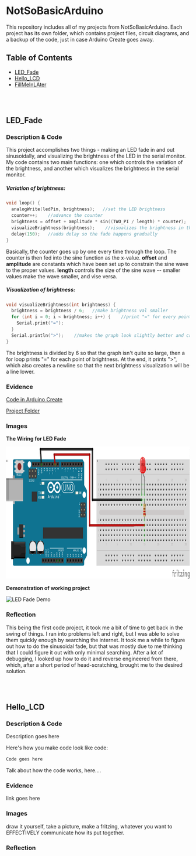 # NotSoBasicArduino

This repository includes all of my projects from NotSoBasicArduino. Each project has its own folder, which contains project files, circuit diagrams, and a
backup of the code, just in case Arduino Create goes away.

## Table of Contents

* [LED_Fade](#LED_Fade)
* [Hello_LCD](#Hello_LCD)
* [FillMeInLAter](#FillMeInLAter)

<br>
<br>

## LED_Fade

### Description & Code

This project accomplishes two things - making an LED fade in and out sinusoidally, and visualizing the brightness of the LED in the serial monitor. My 
code contains two main functions: one which controls the variation of the brightness, and another which visualizes the brightness in the serial monitor.

##### Variation of brightness:

```C++
void loop() {
  analogWrite(ledPin, brightness);   //set the LED brightness
  counter++;    //advance the counter
  brightness = offset + amplitude * sin((TWO_PI / length) * counter);   //change brightness for next loop
  visualizeBrightness(brightness);    //visualizes the brightness in the Serial monitor
  delay(150);   //adds delay so the fade happens gradually
}
```

Basically, the counter goes up by one every time through the loop. The counter is then fed into the sine function as the x-value. **offset** and 
**amplitude** are constants which have been set up to constrain the sine wave to the proper values. **length** controls the size of the sine wave 
-- smaller values make the wave smaller, and vise versa.

##### Visualization of brightness:

```C++
void visualizeBrightness(int brightness) {
  brightness = brightness / 6;   //make brightness val smaller
  for (int i = 0; i < brightness; i++) {    //print "=" for every point of brightness
    Serial.print("=");
  }
  Serial.println(">");    //makes the graph look slightly better and creates a newline
}
```

The brightness is divided by 6 so that the graph isn't quite so large, then a for loop prints "=" for each point of brightness. At the end, it prints ">",
which also creates a newline so that the next brightness visualization will be a line lower.

### Evidence

[Code in Arduino Create](https://create.arduino.cc/editor/pschake34/4d8e394c-59cf-47a7-9e31-5b1134052651)

[Project Folder](/led_fade)

### Images

**The Wiring for LED Fade**

<img src="/led_fade/wiring/wiring.png" height=360px alt="LED Fade Wiring">

<br>

**Demonstration of working project**

<img src="/led_fade/demo_video/demo.gif" height=360px alt="LED Fade Demo">

### Reflection

This being the first code project, it took me a bit of time to get back in the swing of things. I ran into problems left and right, but I was able to solve
them quickly enough by searching the internet. It took me a while to figure out how to do the sinusoidal fade, but that was mostly due to me thinking that
I could figure it out with only minimal searching. After a lot of debugging, I looked up how to do it and reverse engineered from there, which, after a
short period of head-scratching, brought me to the desired solution.

<br>
<br>

## Hello_LCD

### Description & Code
Description goes here

Here's how you make code look like code:

```C++
Code goes here
```
Talk about how the code works, here....

### Evidence
link goes here

### Images
draw it yourself, take a picture, make a fritzing, whatever you want to EFFECTIVELY communicate how its put together.

### Reflection

